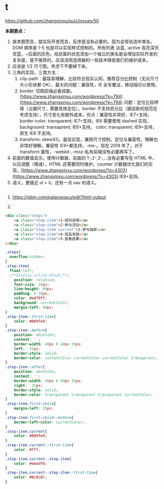 # t
https://github.com/zhangxinxu/quiz/issues/50

**本期要点：**

1.  就本题而言，就实际开发而言，反序是没有必要的。因为会常驻选中类名，DOM 顺序是 1-5 也是可以实现样式控制的。所有列表 淡蓝, .active 高亮深天空蓝，~后面的灰色。给前面的状态添加一个独立的类名是会增加实际开发的复杂度，是不推荐的，应该活用选择器的一些技术降低我们的维护成本。
2.  应该是 1/2 尺寸图。考虑下不要掉下来。
3.  三角的实现，三类方法：
    1.  clip-path：最容易理解，比较符合现实认知，推荐百分比控制（无论尺寸大小形状都 OK），最大的问题：兼容性，IE 全军覆没，移动端可以使用。
    2.  border: 切图前端必备技能。[https://www.zhangxinxu.com/wordpress/?p=794](https://www.zhangxinxu.com/wordpress/?p=794) 问题：定位比较啰嗦（占据尺寸，需要具体定位），border 不支持百分比（据说新的规范在考虑支持），尺寸变化有额外成本。优点：兼容性非常好，IE7+支持。border-color: transparent; IE7+支持，IE6 需要使用 dashed 实现。background: transaprent; IE6+支持。 color: transparent; IE9+支持，原生 IE8 不支持。
    3.  transform: skewX()。最佳实现，兼顾尺寸控制，定位与兼容性，理解也非常好理解。兼容性 IE9+都支持，-ms-。现在 2019 年了，对于 transform 属性，-webkit-,-moz-私有前缀没有必要再写了。
4.  前面的数值显示。使用计数器，前面的 1-,2-,3-,...没有必要写在 HTML 中，以后调整（增减），HTML 还需要同时维护。counter 计数器优化我们的实现。[https://www.zhangxinxu.com/wordpress/?p=4303](https://www.zhangxinxu.com/wordpress/?p=4303) IE8+支持。
5.  语义，更接近 ol > li。还有一点 nav 的语义。

## 

1. https://jsbin.com/palacexacu/edit?html,output

2. 
```html
<div class="steps">
	<a class="step-item">1-规则说明</a>
	<a class="step-item">2-参与活动</a>
	<a class="step-item current">3-参与抽奖</a>
	<a class="step-item">4-奖品发放</a>
	<a class="step-item">5-查看结果</a>
</div>
```
```css
.steps{
  overflow:hidden;
}
.step-item{
  float:left;
  /**display:inline-block;**/
	position: relative;
	font-size: 26px;
	line-height: 80px;
	padding: 0 20px;
	color: #edf9ff;
	background: currentColor;
	margin-left: 40px;
}
.step-item::first-line{
	color: #009fe9;
}
.step-item::before{
	position: absolute;
	content: '';
	border-width: 40px 0 40px 35px;
	left: -35px;
	border-style: solid;
	border-color: currentColor currentColor currentColor transparent;
}
.step-item::after{
	position: absolute;
	content: '';
	border-width: 40px 0 40px 35px;
	right: -35px;
	border-style: solid;
	border-color: transparent transparent transparent currentColor;
}
.step-item:first-child{
	margin-left: 35px;
}
.step-item:first-child::before{
	border-left-color: currentColor;
}
.step-item.current{
	color: #009fe9;
}
.step-item.current::first-line{
	color: #fff;
}
.step-item.current~.step-item{
	color: #ebedf0;
}
.step-item.current~.step-item::first-line{
	color: #8c8c8c;
}
```